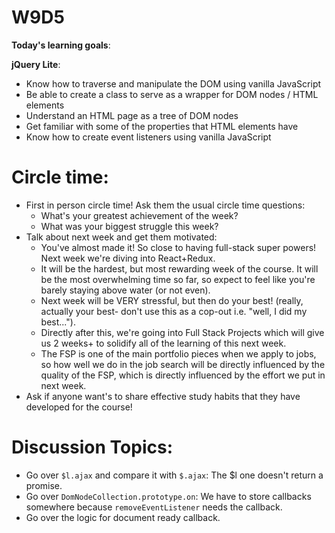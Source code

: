 # W9D5 
**Today's learning goals**:

**jQuery Lite**:

* Know how to traverse and manipulate the DOM using vanilla JavaScript
* Be able to create a class to serve as a wrapper for DOM nodes / HTML elements
* Understand an HTML page as a tree of DOM nodes
* Get familiar with some of the properties that HTML elements have
* Know how to create event listeners using vanilla JavaScript

# Circle time: 
- First in person circle time! Ask them the usual circle time questions: 
    - What's your greatest achievement of the week?
    - What was your biggest struggle this week?
- Talk about next week and get them motivated:
    - You've almost made it! So close to having full-stack super powers! Next week we're diving into React+Redux.
    - It will be the hardest, but most rewarding week of the course. It will be the most overwhelming time so far, so expect to feel like you're barely staying above water (or not even).
    - Next week will be VERY stressful, but then do your best! (really, actually your best- don't use this as a cop-out i.e. "well, I did my best...").
    - Directly after this, we're going into Full Stack Projects which will give us 2 weeks+ to solidify all of the learning of this next week.
    - The FSP is one of the main portfolio pieces when we apply to jobs, so how well we do in the job search will be directly influenced by the quality of the FSP, which is directly influenced by the effort we put in next week.
- Ask if anyone want's to share effective study habits that they have developed for the course! 

# Discussion Topics: 

- Go over `$l.ajax` and compare it with `$.ajax`: The $l one doesn't return a promise.
- Go over `DomNodeCollection.prototype.on`: We have to store callbacks somewhere because `removeEventListener` needs the callback.
- Go over the logic for document ready callback.